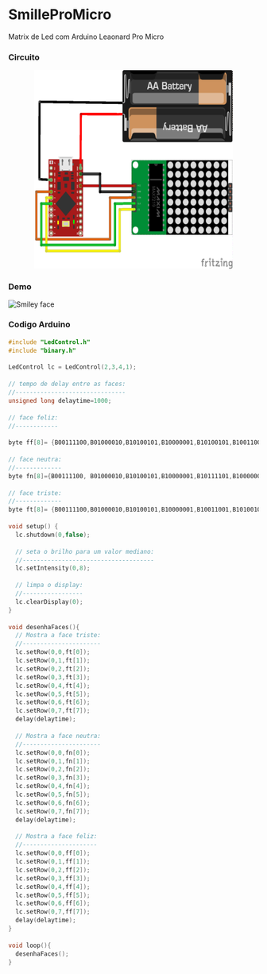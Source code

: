 # SmilleProMicro
Matrix de Led com Arduino Leaonard Pro Micro
<br>
### Circuito 
<center><img src="https://github.com/juanengml/SmilleProMicro/blob/master/ProMicroMatrixLed_bb.png" alt="Smiley Circuit" height="400" width="400"> </center>

### Demo 


 <img src="giphy.gif" alt="Smiley face" height="400" width="400"> 

### Codigo Arduino 
``` C
#include "LedControl.h"
#include "binary.h"
 
LedControl lc = LedControl(2,3,4,1);
 
// tempo de delay entre as faces:
//-------------------------------
unsigned long delaytime=1000;
 
// face feliz:
//------------
 
byte ff[8]= {B00111100,B01000010,B10100101,B10000001,B10100101,B10011001,B01000010,B00111100};
 
// face neutra:
//-------------
byte fn[8]={B00111100, B01000010,B10100101,B10000001,B10111101,B10000001,B01000010,B00111100};
 
// face triste:
//-------------
byte ft[8]= {B00111100,B01000010,B10100101,B10000001,B10011001,B10100101,B01000010,B00111100};
 
void setup() {
  lc.shutdown(0,false);
 
  // seta o brilho para um valor mediano:
  //-------------------------------------
  lc.setIntensity(0,8);
 
  // limpa o display:
  //-----------------
  lc.clearDisplay(0);  
}
 
void desenhaFaces(){
  // Mostra a face triste:
  //----------------------
  lc.setRow(0,0,ft[0]);
  lc.setRow(0,1,ft[1]);
  lc.setRow(0,2,ft[2]);
  lc.setRow(0,3,ft[3]);
  lc.setRow(0,4,ft[4]);
  lc.setRow(0,5,ft[5]);
  lc.setRow(0,6,ft[6]);
  lc.setRow(0,7,ft[7]);
  delay(delaytime);
  
  // Mostra a face neutra:
  //----------------------
  lc.setRow(0,0,fn[0]);
  lc.setRow(0,1,fn[1]);
  lc.setRow(0,2,fn[2]);
  lc.setRow(0,3,fn[3]);
  lc.setRow(0,4,fn[4]);
  lc.setRow(0,5,fn[5]);
  lc.setRow(0,6,fn[6]);
  lc.setRow(0,7,fn[7]);
  delay(delaytime);
  
  // Mostra a face feliz:
  //---------------------
  lc.setRow(0,0,ff[0]);
  lc.setRow(0,1,ff[1]);
  lc.setRow(0,2,ff[2]);
  lc.setRow(0,3,ff[3]);
  lc.setRow(0,4,ff[4]);
  lc.setRow(0,5,ff[5]);
  lc.setRow(0,6,ff[6]);
  lc.setRow(0,7,ff[7]);
  delay(delaytime);
}
 
void loop(){
  desenhaFaces();
}
```
